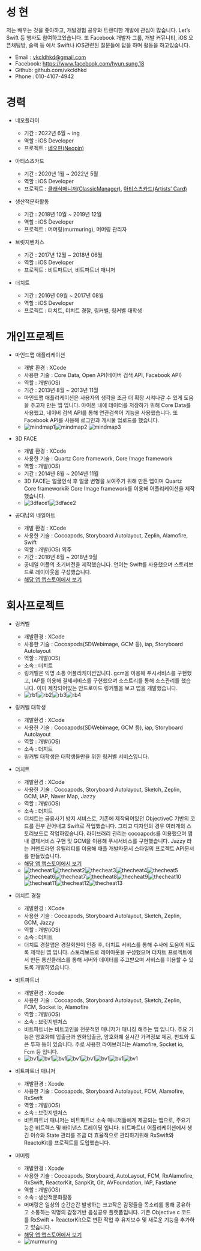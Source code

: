 # 성 현
저는 배우는 것을 좋아하고, 개발경험 공유와 트렌디한 개발에 관심이 많습니다. Let’s Swift 등 행사도 참여하고있습니다.
또 Facebook 개발자 그룹, 개발 커뮤니티, iOS 오픈채팅방, 슬랙 등 에서 Swift나 iOS관련된 질문들에 답을 하며 활동을 하고있습니다.

- Email : vkcldhkd@gmail.com
- Facebook:  https://www.facebook.com/hyun.sung.18
- Github:  github.com/vkcldhkd
- Phone : 010-4107-4942

# 경력
- 네오플라이
    - 기간 : 2022년 6월 ~ ing
    - 역할 : iOS Developer
    - 프로젝트 : [네오핀(Neopin)](https://apps.apple.com/kr/app/apple-store/id1600381072)
    
- 아티스츠카드
    - 기간 : 2020년 1월 ~ 2022년 5월
    - 역할 : iOS Developer
    - 프로젝트 : [클래식매니저(ClassicManager)](https://apps.apple.com/kr/app/classicmanager/id1192661849), [아티스츠카드(Artists’ Card)](https://apps.apple.com/kr/app/%EC%95%84%ED%8B%B0%EC%8A%A4%EC%B8%A0%EC%B9%B4%EB%93%9C-%EB%9D%BC%EC%9D%B4%EB%B8%8C-%EC%BD%98%EC%84%9C%ED%8A%B8/id1519755073)

- 생산적문화활동
	- 기간 : 2018년 10월 ~ 2019년 12월
	- 역할 : iOS Developer
	- 프로젝트 : 머머링(murmuring), 머머링 관리자

- 브릿지벤처스
	- 기간 : 2017년 12월 ~ 2018년 06월
	- 역할 : iOS Developer
	- 프로젝트 : 비트파트너, 비트파트너 매니저
 
- 더치트
	- 기간 : 2016년 09월 ~ 2017년 08월
	- 역할 : iOS Developer
	- 프로젝트 : 더치트, 더치트 경찰, 링커벨, 링커벨 대학생

# 개인프로젝트
- 마인드맵 애플리케이션  
	- 개발 환경 : XCode  
	- 사용한 기술 : Core Data, Open API(네이버 검색 API, Facebook API)  
	- 역할 : 개발(iOS)  
	- 기간 : 2013년 8월 ~ 2013년 11월
	- 마인드맵 애플리케이션은 사용자의 생각을 조금 더 확장 시켜나갈 수 있게 도움을 주고자 만든 앱 입니다. 아이폰 내에 데이터를 저장하기 위해 Core Data를 사용했고, 네이버 검색 API를 통해 연관검색어 기능을 사용했습니다. 또 Facebook API를 사용해 로그인과 게시물 업로드를 했습니다.
	- ![mindmap1](https://github.com/vkcldhkd/resume/blob/master/images/mindmap1.png)![mindmap2](https://github.com/vkcldhkd/resume/blob/master/images/mindmap2.png) ![mindmap3](https://github.com/vkcldhkd/resume/blob/master/images/mindmap3.png)

- 3D FACE  
	- 개발 환경 : XCode  
	- 사용한 기술 : Quartz Core framework, Core Image framework  
	- 역할 : 개발(iOS)  
	- 기간 : 2014년 8월 ~ 2014년 11월
	- 3D FACE는 얼굴인식 후 얼굴 변형을 보여주기 위해 만든 앱이며 Quartz Core framework와 Core Image framework를 이용해 어플리케이션을 제작했습니다.
	- ![3dface1](https://github.com/vkcldhkd/resume/blob/master/images/3dface1.png)![3dface2](https://github.com/vkcldhkd/resume/blob/master/images/3dface2.png)

- 공대남의 네일아트
    - 개발 환경 : XCode  
    - 사용한 기술 : Cocoapods, Storyboard Autolayout, Zeplin, Alamofire, Swift
    - 역할 : 개발(iOS) 외주  
    - 기간 : 2018년 8월 ~ 2018년 9월
    - 공네일 어플의 초기버전을 제작했습니다. 언어는 Swift를 사용했으며 스토리보드로 레이아웃을 구성했습니다.
    - [해당 앱 앱스토어에서 보기](https://apps.apple.com/kr/app/%EA%B3%B5%EB%8C%80%EB%82%A8%EC%9D%98%EB%84%A4%EC%9D%BC%EC%95%84%ED%8A%B8-%EB%84%A4%EC%9D%BC%EB%94%94%EC%9E%90%EC%9D%B8-%EB%B0%8F-%EB%84%A4%EC%9D%BC%EC%83%B5-%EA%B2%80%EC%83%89-%EC%98%88%EC%95%BD-%EC%95%B1/id1425706665)

# 회사프로젝트
- 링커벨  
	- 개발환경 : XCode  
	- 사용한 기술 : Cocoapods(SDWebimage, GCM 등), iap, Storyboard Autolayout  
	- 역할 : 개발(iOS)  
	- 소속 : 더치트  
	- 링커벨은 익명 소통 어플리케이션입니다. gcm을 이용해 푸시서비스를 구현했고, IAP를 이용해 결제서비스를 구현했으며 소스트리를 통해 소스관리를 했습니다. 이미 제작되어있는 안드로이드 링커벨을 보고 앱을 개발했습니다.
	- ![rb1](https://github.com/vkcldhkd/resume/blob/master/images/rb1.png)![rb2](https://github.com/vkcldhkd/resume/blob/master/images/rb2.png)![rb3](https://github.com/vkcldhkd/resume/blob/master/images/rb3.png)![rb4](https://github.com/vkcldhkd/resume/blob/master/images/rb4.png)

- 링커벨  대학생
	- 개발환경 : XCode  
	- 사용한 기술 : Cocoapods(SDWebimage, GCM 등), iap, Storyboard Autolayout  
	- 역할 : 개발(iOS)  
	- 소속 : 더치트  
	- 링커벨 대학생은 대학생들만을 위한 링커벨 서비스입니다. 
	
- 더치트  
	- 개발환경 : XCode  
	- 사용한 기술 : Cocoapods, Storyboard Autolayout, Sketch, Zeplin, GCM, IAP, Naver Map, Jazzy  
	- 역할 : 개발(iOS)  
	- 소속 : 더치트  
	- 더치트는 금융사기 방지 서비스로, 기존에 제작되어있던 ObjectiveC 기반의 코드를 전부 걷어내고 Swift로 작업했습니다. 그리고 디자인의 경우 여러개의 스토리보드로 작업하였습니다. 라이브러리 관리는 cocoapods를 이용했으며 앱 내 결제서비스 구현 및 GCM을 이용해 푸시서비스를 구현했습니다. Jazzy 라는 커맨드라인 유틸리티를 이용해 애플 개발자문서 스타일의 프로젝트 API문서를 만들었습니다. 
	- [해당 앱 앱스토어에서 보기](https://apps.apple.com/kr/app/%EB%8D%94%EC%B9%98%ED%8A%B8-%EC%82%AC%EA%B8%B0%ED%94%BC%ED%95%B4-%EC%A0%95%EB%B3%B4%EA%B3%B5%EC%9C%A0-%EA%B3%B5%EC%8B%9D-%EC%95%B1/id634456915)
	- ![thecheat1](https://github.com/vkcldhkd/resume/blob/master/images/thecheat1.png)![thecheat2](https://github.com/vkcldhkd/resume/blob/master/images/thecheat2.png)![thecheat3](https://github.com/vkcldhkd/resume/blob/master/images/thecheat3.png)![thecheat4](https://github.com/vkcldhkd/resume/blob/master/images/thecheat4.png)![thecheat5](https://github.com/vkcldhkd/resume/blob/master/images/thecheat5.png)![thecheat6](https://github.com/vkcldhkd/resume/blob/master/images/thecheat6.png)![thecheat7](https://github.com/vkcldhkd/resume/blob/master/images/thecheat7.png)![thecheat8](https://github.com/vkcldhkd/resume/blob/master/images/thecheat8.png)![thecheat9](https://github.com/vkcldhkd/resume/blob/master/images/thecheat9.png)![thecheat10](https://github.com/vkcldhkd/resume/blob/master/images/thecheat10.png)![thecheat11](https://github.com/vkcldhkd/resume/blob/master/images/thecheat11.png)![thecheat12](https://github.com/vkcldhkd/resume/blob/master/images/thecheat12.png)![thecheat13](https://github.com/vkcldhkd/resume/blob/master/images/thecheat13.png)


- 더치트 경찰  
	- 개발환경 : XCode  
	- 사용한 기술 : Cocoapods, Storyboard Autolayout, Sketch, Zeplin, GCM, Jazzy  
	- 역할 : 개발(iOS)  
	- 소속 : 더치트  
	- 더치트 경찰앱은 경찰회원이 인증 후, 더치트 서비스를 통해 수사에 도움이 되도록 제작된 앱 입니다. 스토리보드로 레이아웃을 구성했으며 더치트 프로젝트에서 만든 통신클래스를 통해 서버와 데이터를 주고받으며 서비스를 이용할 수 있도록 개발하였습니다.

- 비트파트너  
	- 개발환경 : Xcode  
	- 사용한 기술 : Cocoapods, Storyboard Autolayout, Sketch, Zeplin, FCM, Socket io, Alamofire  
	- 역할 : 개발(iOS)  
	- 소속 : 브릿지벤처스  
	- 비트파트너는 비트코인을 전문적인 매니저가 매니징 해주는 앱 입니다. 주요 기능은 암호화폐 입출금과 원화입출금, 암호화폐 실시간 가격정보 제공, 펀드와 토큰 투자 등이 있습니다. 주로 사용한 라이브러리는 Alamofire, Socket io, Fcm 등 입니다.
	- ![bv1](https://github.com/vkcldhkd/resume/blob/master/images/bv1.png)![bv1](https://github.com/vkcldhkd/resume/blob/master/images/bv2.png)![bv1](https://github.com/vkcldhkd/resume/blob/master/images/bv3.png)![bv1](https://github.com/vkcldhkd/resume/blob/master/images/bv4.png)![bv1](https://github.com/vkcldhkd/resume/blob/master/images/bv5.png)![bv1](https://github.com/vkcldhkd/resume/blob/master/images/bv6.png)![bv1](https://github.com/vkcldhkd/resume/blob/master/images/bv7.png)![bv1](https://github.com/vkcldhkd/resume/blob/master/images/bv8.png)

- 비트파트너 매니저  
	- 개발환경 : Xcode  
	- 사용한 기술 : Cocoapods, Storyboard Autolayout, FCM, Alamofire, RxSwift  
	- 역할 : 개발(iOS)  
	- 소속 : 브릿지벤처스  
	- 비트파트너 매니저는 비트파트너 소속 매니저들에게 제공되는 앱으로, 주요기능은 비트렉스 및 바이낸스 트레이딩 입니다. 비트파트너 어플리케이션에서 생긴 이슈와 State 관리를 조금 더 효율적으로 관리하기위해 RxSwift와 ReactoKit를 프로젝트를 도입했습니다.

- 머머링  
	- 개발환경 : Xcode  
	- 사용한 기술 : Cocoapods, Storyboard, AutoLayout, FCM, RxAlamofire, RxSwift, ReactorKit, SanpKit, Git, AVFoundation, IAP, Fastlane
	- 역할 : 개발(iOS)  
	- 소속 : 생산적문화활동  
	- 머머링은 일상의 순간순간 발생하는 크고작은 감정들을 목소리를 통해 공유하고 소통하는 익명의 감정기반 음성공유 플랫폼입니다. 기존 Objective c 코드를 RxSwift + ReactorKit으로 변환 작업 후 유지보수 및 새로운 기능을 추가하고 있습니다.
	- [해당 앱 앱스토어에서 보기](https://apps.apple.com/kr/app/%EB%A8%B8%EB%A8%B8%EB%A7%81-%EC%9D%BC%EC%83%81%EC%9D%84-%EB%8B%B4%EB%8A%94-%EB%AA%A9%EC%86%8C%EB%A6%AC/id1384878309)
	- ![murmuring](https://github.com/vkcldhkd/resume/blob/master/images/mm1.png)
